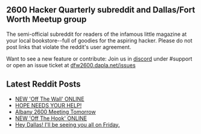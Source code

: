 ## 2600 Hacker Quarterly subreddit and Dallas/Fort Worth Meetup group
The semi-official subreddit for readers of the infamous little magazine at your local bookstore--full of goodies for the aspiring hacker. Please do not post links that violate the reddit's user agreement.

Want to see a new feature or contribute: 
Join us in [discord](https://dfw2600.dapla.net/chat) under #support or open an issue ticket at [dfw2600.dapla.net/issues](https://dfw2600.dapla.net/issues)

## Latest Reddit Posts
<!-- BLOG-POST-LIST:START -->
- [NEW 'Off The Wall' ONLINE](https://2600.com/wall/11-06-2024)
- [HOPE NEEDS YOUR HELP!](https://2600.com/content/hope-needs-your-help)
- [Albany 2600 Meeting Tomorrow](https://www.reddit.com/r/2600/comments/1d9won3/albany_2600_meeting_tomorrow/)
- [NEW 'Off The Hook' ONLINE](https://2600.com/hook/05-06-2024)
- [Hey Dallas! I'll be seeing you all on Friday.](https://www.reddit.com/r/2600/comments/1d930kf/hey_dallas_ill_be_seeing_you_all_on_friday/)
<!-- BLOG-POST-LIST:END -->

